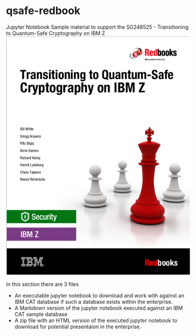 # qsafe-redbook
Jupyter Notebook Sample material to support the SG248525 - Transitioning to Quantum-Safe Cryptography on IBM Z
![alt text](Images/sg248525.png "")

In this section there are 3 files
- An executable jupyter notebook to download and work with against an IBM CAT database if such a database exists within the enterprise.
- A Markdown version of the jupyter notebook executed against an IBM CAT sample database
- A zip file with an HTML version of the executed jupyter notebook to download for potential presentaion in the enterprise.
